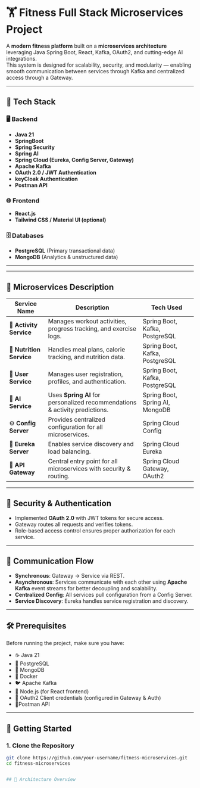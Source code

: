 # 🏋️ Fitness Full Stack Microservices Project

A **modern fitness platform** built on a **microservices architecture** leveraging Java Spring Boot, React, Kafka, OAuth2, and cutting-edge AI integrations.  
This system is designed for scalability, security, and modularity — enabling smooth communication between services through Kafka and centralized access through a Gateway.

---

## 🚀 Tech Stack

### 🖥️ Backend
- **Java 21**
- **SpringBoot**
- **Spring Security**
- **Spring AI**
- **Spring Cloud (Eureka, Config Server, Gateway)**
- **Apache Kafka**
- **OAuth 2.0 / JWT Authentication**
- **keyCloak Authentication**
- **Postman API**

### 🌐 Frontend
- **React.js**
- **Tailwind CSS / Material UI (optional)**

### 🗄️ Databases
- **PostgreSQL** (Primary transactional data)
- **MongoDB** (Analytics & unstructured data)

---

---

## 🧩 Microservices Description

| Service Name          | Description                                                                 | Tech Used                               |
|------------------------|------------------------------------------------------------------------------|------------------------------------------|
| 🏃 **Activity Service**      | Manages workout activities, progress tracking, and exercise logs.              | Spring Boot, Kafka, PostgreSQL          |
| 🥗 **Nutrition Service**     | Handles meal plans, calorie tracking, and nutrition data.                       | Spring Boot, Kafka, PostgreSQL          |
| 👤 **User Service**          | Manages user registration, profiles, and authentication.                        | Spring Boot, Kafka, PostgreSQL          |
| 🧠 **AI Service**            | Uses **Spring AI** for personalized recommendations & activity predictions.    | Spring Boot, Spring AI, MongoDB         |
| ⚙️ **Config Server**        | Provides centralized configuration for all microservices.                       | Spring Cloud Config                    |
| 🧭 **Eureka Server**        | Enables service discovery and load balancing.                                   | Spring Cloud Eureka                    |
| 🌉 **API Gateway**          | Central entry point for all microservices with security & routing.              | Spring Cloud Gateway, OAuth2           |

---

## 🔐 Security & Authentication

- Implemented **OAuth 2.0** with JWT tokens for secure access.
- Gateway routes all requests and verifies tokens.
- Role-based access control ensures proper authorization for each service.

---

## 📡 Communication Flow

- **Synchronous**: Gateway → Service via REST.
- **Asynchronous**: Services communicate with each other using **Apache Kafka** event streams for better decoupling and scalability.
- **Centralized Config**: All services pull configuration from a Config Server.
- **Service Discovery**: Eureka handles service registration and discovery.

---

## 🛠️ Prerequisites

Before running the project, make sure you have:

- ☕ Java 21
- 🐘 PostgreSQL
- 🍃 MongoDB
- 🐳 Docker
- 🐦 Apache Kafka
- 🧰 Node.js (for React frontend)
- 🔐 OAuth2 Client credentials (configured in Gateway & Auth)
- 🔐Postman API

---

## 🧰 Getting Started

### 1. Clone the Repository
```bash
git clone https://github.com/your-username/fitness-microservices.git
cd fitness-microservices


## 🧭 Architecture Overview

